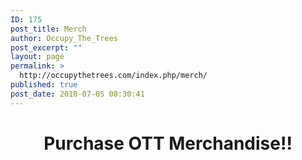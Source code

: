 ```yaml
---
ID: 175
post_title: Merch
author: Occupy_The_Trees
post_excerpt: ""
layout: page
permalink: >
  http://occupythetrees.com/index.php/merch/
published: true
post_date: 2018-07-05 00:30:41
---
```

<h1 style="text-align: center;">Purchase OTT Merchandise!!</h1>
&nbsp;

&nbsp;

&nbsp;

&nbsp;